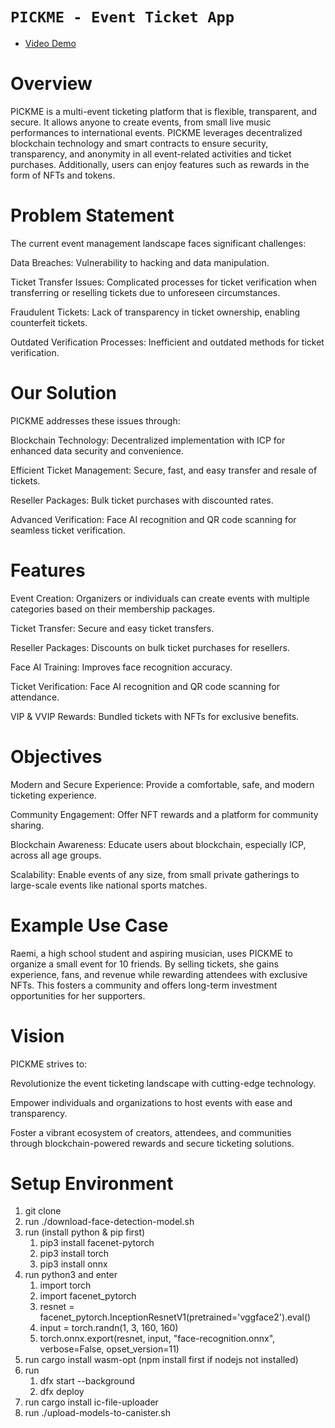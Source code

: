 # `PICKME - Event Ticket App`
- [Video Demo](https://youtu.be/8KNDj6gYdo0)

# Overview

PICKME is a multi-event ticketing platform that is flexible, transparent, and secure. It allows anyone to create events, from small live music performances to international events. PICKME leverages decentralized blockchain technology and smart contracts to ensure security, transparency, and anonymity in all event-related activities and ticket purchases. Additionally, users can enjoy features such as rewards in the form of NFTs and tokens.

# Problem Statement

The current event management landscape faces significant challenges:

Data Breaches: Vulnerability to hacking and data manipulation.

Ticket Transfer Issues: Complicated processes for ticket verification when transferring or reselling tickets due to unforeseen circumstances.

Fraudulent Tickets: Lack of transparency in ticket ownership, enabling counterfeit tickets.

Outdated Verification Processes: Inefficient and outdated methods for ticket verification.

# Our Solution

PICKME addresses these issues through:

Blockchain Technology: Decentralized implementation with ICP for enhanced data security and convenience.

Efficient Ticket Management: Secure, fast, and easy transfer and resale of tickets.

Reseller Packages: Bulk ticket purchases with discounted rates.

Advanced Verification: Face AI recognition and QR code scanning for seamless ticket verification.

# Features

Event Creation: Organizers or individuals can create events with multiple categories based on their membership packages.

Ticket Transfer: Secure and easy ticket transfers.

Reseller Packages: Discounts on bulk ticket purchases for resellers.

Face AI Training: Improves face recognition accuracy.

Ticket Verification: Face AI recognition and QR code scanning for attendance.

VIP & VVIP Rewards: Bundled tickets with NFTs for exclusive benefits.

# Objectives

Modern and Secure Experience: Provide a comfortable, safe, and modern ticketing experience.

Community Engagement: Offer NFT rewards and a platform for community sharing.

Blockchain Awareness: Educate users about blockchain, especially ICP, across all age groups.

Scalability: Enable events of any size, from small private gatherings to large-scale events like national sports matches.

# Example Use Case

Raemi, a high school student and aspiring musician, uses PICKME to organize a small event for 10 friends. By selling tickets, she gains experience, fans, and revenue while rewarding attendees with exclusive NFTs. This fosters a community and offers long-term investment opportunities for her supporters.

# Vision

PICKME strives to:

Revolutionize the event ticketing landscape with cutting-edge technology.

Empower individuals and organizations to host events with ease and transparency.

Foster a vibrant ecosystem of creators, attendees, and communities through blockchain-powered rewards and secure ticketing solutions.

# Setup Environment
1. git clone
2. run ./download-face-detection-model.sh
3. run (install python & pip first) 
    1. pip3 install facenet-pytorch 
    2. pip3 install torch 
    3. pip3 install onnx
4. run python3 and enter
    1. import torch
    2. import facenet_pytorch
    3. resnet = facenet_pytorch.InceptionResnetV1(pretrained='vggface2').eval()
    4. input = torch.randn(1, 3, 160, 160)
    5. torch.onnx.export(resnet, input, "face-recognition.onnx", verbose=False, opset_version=11)
5. run cargo install wasm-opt (npm install first if nodejs not installed)
6. run
    1. dfx start --background
    2. dfx deploy
7. run cargo install ic-file-uploader
8. run ./upload-models-to-canister.sh
